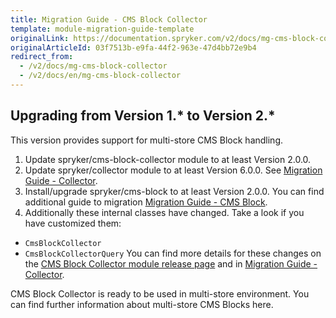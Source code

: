 ```yaml
---
title: Migration Guide - CMS Block Collector
template: module-migration-guide-template
originalLink: https://documentation.spryker.com/v2/docs/mg-cms-block-collector
originalArticleId: 03f7513b-e9fa-44f2-963e-47d4bb72e9b4
redirect_from:
  - /v2/docs/mg-cms-block-collector
  - /v2/docs/en/mg-cms-block-collector
---
```


## Upgrading from Version 1.* to Version 2.*

This version provides support for multi-store CMS Block handling.

1. Update spryker/cms-block-collector module to at least Version 2.0.0.
2. Update spryker/collector module to at least Version 6.0.0. See [Migration Guide - Collector](/docs/scos/dev/module-migration-guides/{{page.version}}/migration-guide-collector.html).
3. Install/upgrade spryker/cms-block to at least Version 2.0.0. You can find additional guide to migration [Migration Guide - CMS Block](/docs/scos/dev/module-migration-guides/{{page.version}}/migration-guide-cmsblock.html).
4. Additionally these internal classes have changed. Take a look if you have customized them:
* `CmsBlockCollector`
* `CmsBlockCollectorQuery`
You can find more details for these changes on the [CMS Block Collector module release page](https://github.com/spryker/cms-block-collector/releases) and in [Migration Guide - Collector](/docs/scos/dev/module-migration-guides/{{page.version}}/migration-guide-collector.html).

CMS Block Collector is ready to be used in multi-store environment.
You can find further information about multi-store CMS Blocks here.

<!-- Last review date: Jan 16, 2018-- by Karoly Gerner -->
